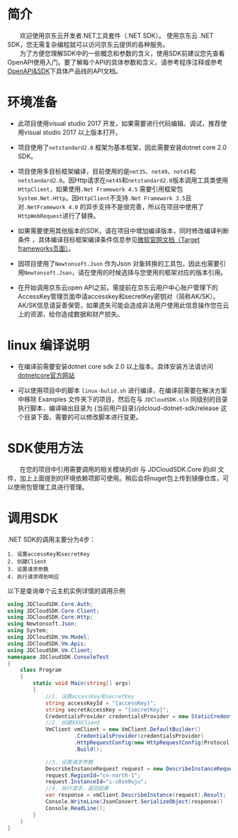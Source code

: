 
# 简介

&emsp;&emsp;欢迎使用京东云开发者.NET工具套件（.NET SDK）。 使用京东云 .NET SDK，您无需复杂编程就可以访问京东云提供的各种服务。   
&emsp;&emsp;为了方便您理解SDK中的一些概念和参数的含义，使用SDK前建议您先查看OpenAPI使用入门。要了解每个API的具体参数和含义，请参考程序注释或参考[OpenAPI&SDK]((https://www.jdcloud.com/help/faq?act=3))下具体产品线的API文档。

# 环境准备

* 此项目使用visual studio 2017 开发，如果需要进行代码编辑、调试，推荐使用visual studio 2017 以上版本打开。

* 项目使用了`netstandard2.0` 框架为基本框架，因此需要安装dotnet core 2.0 SDK。

* 项目使用多目标框架编译，目前使用的是`net35`、`net40`、`net45`和`netstandard2.0`。因Http请求在`net45`和`netstandard2.0`版本调用工具类使用`HttpClient`，如果使用`.Net Framework 4.5` 需要引用框架包`System.Net.Http`。因`HttpClient`不支持`.Net Framework 3.5`且对`.NetFramework 4.0` 的异步支持不是很完善，所以在项目中使用了`HttpWebRequest`进行了替换。

* 如果需要使用其他版本的SDK，请在项目中增加编译版本，同时修改编译判断条件 ，具体编译目标框架编译条件信息参见[微软官网文档（Target frameworks页面）](https://docs.microsoft.com/en-us/dotnet/standard/frameworks)。
* 因项目使用了`Newtonsoft.Json` 作为Json 对象转换的工具包，因此也需要引用`Newtonsoft.Json`，请在使用的时候选择与您使用的框架对应的版本引用。

* 在开始调用京东云open API之前，需提前在京东云用户中心账户管理下的AccessKey管理页面申请accesskey和secretKey密钥对（简称AK/SK）。AK/SK信息请妥善保管，如果遗失可能会造成非法用户使用此信息操作您在云上的资源，给你造成数据和财产损失。

# linux 编译说明

* 在编译前需要安装dotnet core sdk 2.0 以上版本。具体安装方法请访问[dotnetcore官方网站](https://www.microsoft.com/net/learn/get-started/linux)

* 可以使用项目中的脚本 `linux-bulid.sh` 进行编译，在编译前需要在解决方案中移除 Examples 文件夹下的项目，然后在与 `JDCloudSDK.sln` 同级别的目录执行脚本，编译输出目录为 {当前用户目录}/jdcloud-dotnet-sdk/release 这个目录下面，需要的可以修改脚本进行变更。

# SDK使用方法

&emsp;&emsp;在您的项目中引用需要调用的相关模块的dll 与 JDCloudSDK.Core 的dll 文件，加上上面提到的环境依赖项即可使用。稍后会将nuget包上传到镜像仓库，可以使用包管理工具进行管理。

# 调用SDK

.NET SDK的调用主要分为4步：

    1. 设置accessKey和secretKey
    2. 创建Client
    3. 设置请求参数
    4. 执行请求得到响应
以下是查询单个云主机实例详情的调用示例

```csharp
using JDCloudSDK.Core.Auth;
using JDCloudSDK.Core.Client;
using JDCloudSDK.Core.Http;
using Newtonsoft.Json;
using System;
using JDCloudSDK.Vm.Model;
using JDCloudSDK.Vm.Apis;
using JDCloudSDK.Vm.Client;
namespace JDCloudSDK.ConsoleTest
{
    class Program
    {
        static void Main(string[] args)
        {
            //1. 设置accessKey和secretKey
            string accessKeyId = "{accessKey}";
            string secretAccessKey = "{secretKey}";
            CredentialsProvider credentialsProvider = new StaticCredentialsProvider(accessKeyId, secretAccessKey);
            //2. 创建XXXClient
            VmClient vmClient = new VmClient.DefaultBuilder()
                     .CredentialsProvider(credentialsProvider)
                     .HttpRequestConfig(new HttpRequestConfig(Protocol.HTTP,10))
                     .Build();

            //3. 设置请求参数
            DescribeInstanceRequest request = new DescribeInstanceRequest();
            request.RegionId="cn-north-1";
            request.InstanceId="i-c0se9uju";
            //4. 执行请求，返回结果
            var response = vmClient.DescribeInstance(request).Result;
            Console.WriteLine(JsonConvert.SerializeObject(response))
            Console.ReadLine();
        }
    }
}
```
